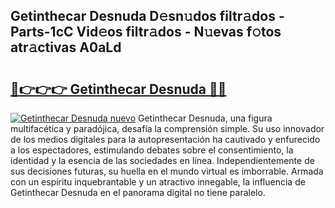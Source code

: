 ## Getinthecar Desnuda D𝚎sn𝚞dos filtr𝚊dos - Parts-1cC Vid𝚎os filtr𝚊dos - N𝚞evas f𝚘tos atr𝚊ctivas A0aLd

# <h2><a href="http://mb9b45.tromn.icu/?c=Getinthecar+Desnuda">🔗👉👉👉 Getinthecar Desnuda 🔗🔗</a></h2>

[![Getinthecar Desnuda nuevo](https://i.imgur.com/pEAQMta.gif)](http://mb9b45.tromn.icu/?c=Getinthecar+Desnuda)
Getinthecar Desnuda, una figura multifacética y paradójica, desafía la comprensión simple. Su uso innovador de los medios digitales para la autopresentación ha cautivado y enfurecido a los espectadores, estimulando debates sobre el consentimiento, la identidad y la esencia de las sociedades en línea. Independientemente de sus decisiones futuras, su huella en el mundo virtual es imborrable. Armada con un espíritu inquebrantable y un atractivo innegable, la influencia de Getinthecar Desnuda en el panorama digital no tiene paralelo.
